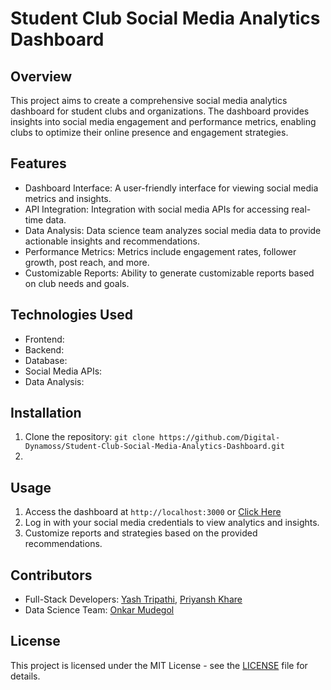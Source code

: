 # Student Club Social Media Analytics Dashboard

## Overview
This project aims to create a comprehensive social media analytics dashboard for student clubs and organizations. The dashboard provides insights into social media engagement and performance metrics, enabling clubs to optimize their online presence and engagement strategies.

## Features
- Dashboard Interface: A user-friendly interface for viewing social media metrics and insights.
- API Integration: Integration with social media APIs for accessing real-time data.
- Data Analysis: Data science team analyzes social media data to provide actionable insights and recommendations.
- Performance Metrics: Metrics include engagement rates, follower growth, post reach, and more.
- Customizable Reports: Ability to generate customizable reports based on club needs and goals.

## Technologies Used
- Frontend: 
- Backend: 
- Database: 
- Social Media APIs: 
- Data Analysis: 

## Installation
1. Clone the repository: `git clone https://github.com/Digital-Dynamoss/Student-Club-Social-Media-Analytics-Dashboard.git`
2. 

## Usage
1. Access the dashboard at `http://localhost:3000` or [Click Here](https://social-analytics.netlify.app/)
2. Log in with your social media credentials to view analytics and insights.
3. Customize reports and strategies based on the provided recommendations.

## Contributors
- Full-Stack Developers: [Yash Tripathi](https://github.com/Yash926), [Priyansh Khare](https://github.com/PriyanshK09)
- Data Science Team: [Onkar Mudegol](https://github.com/OnkarMudegol)

## License
This project is licensed under the MIT License - see the [LICENSE](LICENSE) file for details.
